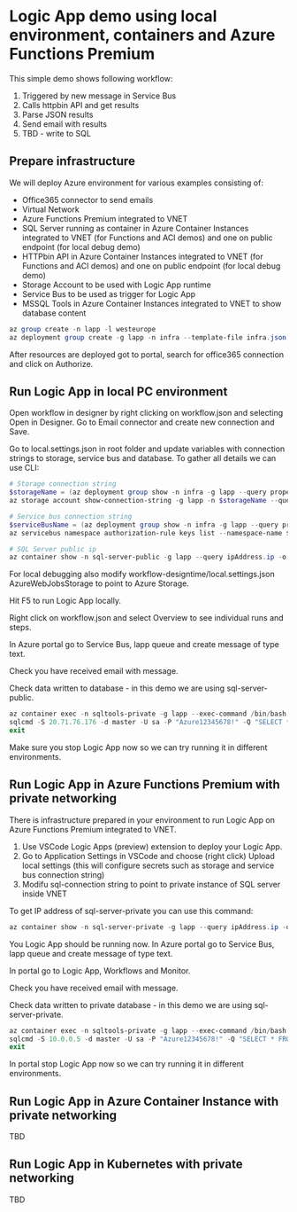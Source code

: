 # Logic App demo using local environment, containers and Azure Functions Premium
This simple demo shows following workflow:
1. Triggered by new message in Service Bus
2. Calls httpbin API and get results
3. Parse JSON results
4. Send email with results
5. TBD - write to SQL

## Prepare infrastructure
We will deploy Azure environment for various examples consisting of:
- Office365 connector to send emails
- Virtual Network
- Azure Functions Premium integrated to VNET
- SQL Server running as container in Azure Container Instances integrated to VNET (for Functions and ACI demos) and one on public endpoint (for local debug demo)
- HTTPbin API in Azure Container Instances integrated to VNET (for Functions and ACI demos) and one on public endpoint (for local debug demo)
- Storage Account to be used with Logic App runtime
- Service Bus to be used as trigger for Logic App
- MSSQL Tools in Azure Container Instances integrated to VNET to show database content

```powershell
az group create -n lapp -l westeurope
az deployment group create -g lapp -n infra --template-file infra.json
```

After resources are deployed got to portal, search for office365 connection and click on Authorize.

## Run Logic App in local PC environment
Open workflow in designer by right clicking on workflow.json and selecting Open in Designer. Go to Email connector and create new connection and Save.

Go to local.settings.json in root folder and update variables with connection strings to storage, service bus and database. To gather all details we can use CLI:

```powershell
# Storage connection string
$storageName = (az deployment group show -n infra -g lapp --query properties.outputs.storageName.value -o tsv)
az storage account show-connection-string -g lapp -n $storageName --query connectionString -o tsv

# Service bus connection string
$serviceBusName = (az deployment group show -n infra -g lapp --query properties.outputs.serviceBusName.value -o tsv)
az servicebus namespace authorization-rule keys list --namespace-name $serviceBusName -g lapp -n lappListener --query primaryConnectionString -o tsv

# SQL Server public ip
az container show -n sql-server-public -g lapp --query ipAddress.ip -o tsv
```

For local debugging also modify workflow-designtime/local.settings.json AzureWebJobsStorage to point to Azure Storage.

Hit F5 to run Logic App locally.

Right click on workflow.json and select Overview to see individual runs and steps.

In Azure portal go to Service Bus, lapp queue and create message of type text.

Check you have received email with message.

Check data written to database - in this demo we are using sql-server-public.

```powershell
az container exec -n sqltools-private -g lapp --exec-command /bin/bash
sqlcmd -S 20.71.76.176 -d master -U sa -P "Azure12345678!" -Q "SELECT * FROM myTable"
exit
```

Make sure you stop Logic App now so we can try running it in different environments.


## Run Logic App in Azure Functions Premium with private networking
There is infrastructure prepared in your environment to run Logic App on Azure Functions Premium integrated to VNET. 
1. Use VSCode Logic Apps (preview) extension to deploy your Logic App. 
2. Go to Application Settings in VSCode and choose (right click) Upload local settings (this will configure secrets such as storage and service bus connection string)
3. Modifu sql-connection string to point to private instance of SQL server inside VNET

To get IP address of sql-server-private you can use this command:

```powershell
az container show -n sql-server-private -g lapp --query ipAddress.ip -o tsv
```

You Logic App should be running now. In Azure portal go to Service Bus, lapp queue and create message of type text.

In portal go to Logic App, Workflows and Monitor.

Check you have received email with message.

Check data written to private database - in this demo we are using sql-server-private.

```powershell
az container exec -n sqltools-private -g lapp --exec-command /bin/bash
sqlcmd -S 10.0.0.5 -d master -U sa -P "Azure12345678!" -Q "SELECT * FROM myTable"
exit
```

In portal stop Logic App now so we can try running it in different environments.

## Run Logic App in Azure Container Instance with private networking
TBD

## Run Logic App in Kubernetes with private networking
TBD

